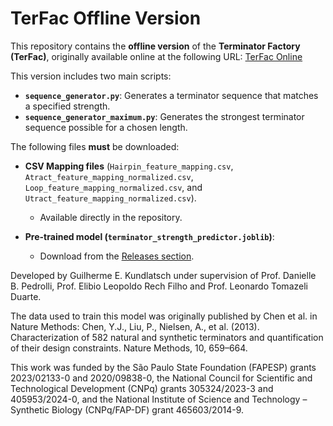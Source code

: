 # TerFac Offline Version

This repository contains the **offline version** of the **Terminator Factory (TerFac)**, originally available online at the following URL:
[TerFac Online](https://www2.fcfar.unesp.br/#!/instituicao/departamentos/bioprocessos-e-biotecnologia-novo/laboratorios/synbio/terfac/)

This version includes two main scripts:

* **`sequence_generator.py`**: Generates a terminator sequence that matches a specified strength.
* **`sequence_generator_maximum.py`**: Generates the strongest terminator sequence possible for a chosen length.

The following files **must** be downloaded:

* **CSV Mapping files** (`Hairpin_feature_mapping.csv`, `Atract_feature_mapping_normalized.csv`, `Loop_feature_mapping_normalized.csv`, and `Utract_feature_mapping_normalized.csv`).

  * Available directly in the repository.
* **Pre-trained model (`terminator_strength_predictor.joblib`)**:

  * Download from the [Releases section](https://github.com/gkundlatsch/TerFac-offline/releases).


Developed by Guilherme E. Kundlatsch under supervision of Prof. Danielle B. Pedrolli, Prof. Elibio Leopoldo Rech Filho and Prof. Leonardo Tomazeli Duarte.

The data used to train this model was originally published by Chen et al. in Nature Methods: Chen, Y.J., Liu, P., Nielsen, A., et al. (2013). Characterization of 582 natural and synthetic terminators and quantification of their design constraints. Nature Methods, 10, 659–664.

This work was funded by the São Paulo State Foundation (FAPESP) grants 2023/02133-0 and 2020/09838-0, the National Council for Scientific and Technological Development (CNPq) grants 305324/2023-3 and 405953/2024-0, and the National Institute of Science and Technology – Synthetic Biology (CNPq/FAP-DF) grant 465603/2014-9.
